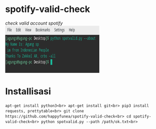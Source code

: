 # spotify-valid-check
*check valid account spotify*<br>
<img src="images/about.png" width="300" height="150">
# Installisasi
``
apt-get install python3<br>
apt-get install git<br>
pip3 install requests, prettytable<br>
git clone https://github.com/happyfunea/spotify-valid-check<br>
cd spotify-valid-check<br>
python spotvalid.py --path /path/ok.txt<br>
``
